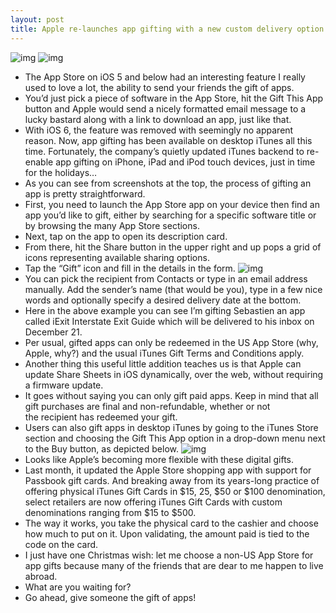 ```yaml
---
layout: post
title: Apple re-launches app gifting with a new custom delivery option
---
```

![img](http://media.idownloadblog.com/wp-content/uploads/2012/12/App-gifting-image-001.jpg)
![img](http://media.idownloadblog.com/wp-content/uploads/2012/12/App-gifting-image-002.jpg)
* The App Store on iOS 5 and below had an interesting feature I really used to love a lot, the ability to send your friends the gift of apps.
* You’d just pick a piece of software in the App Store, hit the Gift This App button and Apple would send a nicely formatted email message to a lucky bastard along with a link to download an app, just like that.
* With iOS 6, the feature was removed with seemingly no apparent reason. Now, app gifting has been available on desktop iTunes all this time. Fortunately, the company’s quietly updated iTunes backend to re-enable app gifting on iPhone, iPad and iPod touch devices, just in time for the holidays…
* As you can see from screenshots at the top, the process of gifting an app is pretty straightforward.
* First, you need to launch the App Store app on your device then find an app you’d like to gift, either by searching for a specific software title or by browsing the many App Store sections.
* Next, tap on the app to open its description card.
* From there, hit the Share button in the upper right and up pops a grid of icons representing available sharing options.
* Tap the “Gift” icon and fill in the details in the form.
![img](http://media.idownloadblog.com/wp-content/uploads/2012/12/App-gifting-image-003.jpg)
* You can pick the recipient from Contacts or type in an email address manually. Add the sender’s name (that would be you), type in a few nice words and optionally specify a desired delivery date at the bottom.
* Here in the above example you can see I’m gifting Sebastien an app called iExit Interstate Exit Guide which will be delivered to his inbox on December 21.
* Per usual, gifted apps can only be redeemed in the US App Store (why, Apple, why?) and the usual iTunes Gift Terms and Conditions apply.
* Another thing this useful little addition teaches us is that Apple can update Share Sheets in iOS dynamically, over the web, without requiring a firmware update.
* It goes without saying you can only gift paid apps. Keep in mind that all gift purchases are final and non-refundable, whether or not the recipient has redeemed your gift.
* Users can also gift apps in desktop iTunes by going to the iTunes Store section and choosing the Gift This App option in a drop-down menu next to the Buy button, as depicted below.
![img](http://media.idownloadblog.com/wp-content/uploads/2012/12/App-gifting-iTunes-001.jpg)
* Looks like Apple’s becoming more flexible with these digital gifts.
* Last month, it updated the Apple Store shopping app with support for Passbook gift cards. And breaking away from its years-long practice of offering physical iTunes Gift Cards in $15, 25, $50 or $100 denomination, select retailers are now offering iTunes Gift Cards with custom denominations ranging from $15 to $500.
* The way it works, you take the physical card to the cashier and choose how much to put on it. Upon validating, the amount paid is tied to the code on the card.
* I just have one Christmas wish: let me choose a non-US App Store for app gifts because many of the friends that are dear to me happen to live abroad.
* What are you waiting for?
* Go ahead, give someone the gift of apps!

